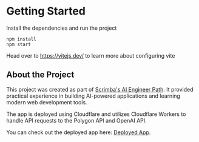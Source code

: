 # Getting Started
Install the dependencies and run the project
```
npm install
npm start
```

Head over to https://vitejs.dev/ to learn more about configuring vite

## About the Project

This project was created as part of [Scrimba's AI Engineer Path](https://scrimba.com/the-ai-engineer-path-c02v). It provided practical experience in building AI-powered applications and learning modern web development tools.

The app is deployed using Cloudflare and utilizes Cloudflare Workers to handle API requests to the Polygon API and OpenAI API.

You can check out the deployed app here: [Deployed App](stocks-predictions-app.pages.dev).
